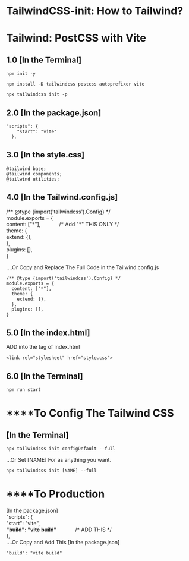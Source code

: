 # TailwindCSS-init: How to Tailwind?
# Tailwind: PostCSS with Vite
## 1.0 [In the Terminal]
~~~
npm init -y
~~~
~~~
npm install -D tailwindcss postcss autoprefixer vite
~~~
~~~
npx tailwindcss init -p
~~~

## 2.0 [In the package.json]
~~~
"scripts": {
    "start": "vite"
  },
~~~

## 3.0 [In the style.css]
~~~
@tailwind base;
@tailwind components;
@tailwind utilities;
~~~

## 4.0 [In the Tailwind.config.js]
/** @type {import('tailwindcss').Config} */  <br>
module.exports = { <br>
  content: ["\*"],   &emsp;&emsp;&emsp; /\* Add "\*" THIS ONLY */ <br>
  theme: {  <br>
    extend: {}, <br>
  }, <br>
  plugins: [], <br>
} <br>

....Or Copy and Replace The Full Code in the Tailwind.config.js
~~~
/** @type {import('tailwindcss').Config} */
module.exports = {
  content: ["*"],
  theme: {
    extend: {},
  },
  plugins: [],
}
~~~


## 5.0 [In the index.html]
ADD into the <head> tag of index.html
~~~
<link rel="stylesheet" href="style.css">
~~~


## 6.0 [In the Terminal] <br>
~~~
npm run start
~~~

# ****To Config The Tailwind CSS 
## [In the Terminal] 
~~~
npx tailwindcss init configDefault --full
~~~
...Or Set [NAME] For as anything you want.
~~~
npx tailwindcss init [NAME] --full
~~~

# ****To Production 
[In the package.json] <br>
"scripts": { <br>
    "start": "vite", <br>
    **"build": "vite build"** &emsp;&emsp;&emsp; /\* ADD THIS */ <br>
  }, <br>
....Or Copy and Add This [In the package.json]
~~~
"build": "vite build"
~~~

